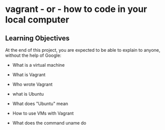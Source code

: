 # vagrant - or - how to code in your local computer
## Learning Objectives
At the end of this project, you are expected to be able to explain to anyone, without the help of Google:

* What is a virtual machine

* What is Vagrant

* Who wrote Vagrant

* what is Ubuntu

* What does "Ubuntu" mean

* How to use VMs with Vagrant

* What does the command uname do

